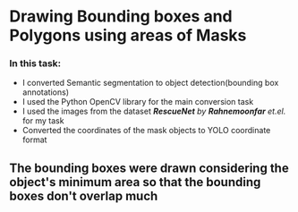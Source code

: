 # Drawing Bounding boxes and Polygons using areas of Masks
### In this task:
+ I converted Semantic segmentation to object detection(bounding box annotations)
+ I used the Python OpenCV library for the main conversion task
+ I used the images from the dataset _**RescueNet** by **Rahnemoonfar** et.el._ for my task
+ Converted the coordinates of the mask objects to YOLO coordinate format 

## The bounding boxes were drawn considering the object's minimum area so that the bounding boxes don't overlap much
